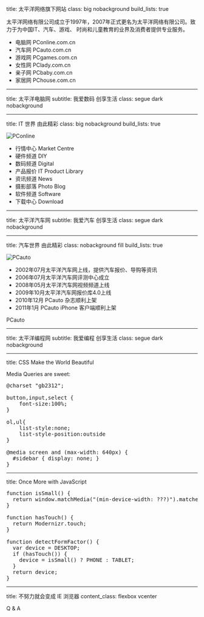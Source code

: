 title: 太平洋网络旗下网站
class: big nobackground
build_lists: true

太平洋网络有限公司成立于1997年，2007年正式更名为太平洋网络有限公司。致力于为中国IT、汽车、游戏、 时尚和儿童教育的业界及消费者提供专业服务。

- 电脑网 PConline.com.cn
- 汽车网 PCauto.com.cn
- 游戏网 PCgames.com.cn
- 女性网 PClady.com.cn
- 亲子网 PCbaby.com.cn
- 家居网 PChouse.com.cn



---

title: 太平洋电脑网
subtitle: 我爱数码 创享生活
class: segue dark nobackground

---

title: IT 世界 由此精彩
class: big nobackground
build_lists: true

![PConline](http://www1.pconline.com.cn/2012/index/images/PClogo2012.jpg)

- 行情中心 Market Centre
- 硬件频道 DIY
- 数码频道 Digital
- 产品报价 IT Product Library
- 资讯频道 News
- 摄影部落 Photo Blog
- 软件频道 Software
- 下载中心 Download

---

title: 太平洋汽车网
subtitle: 我爱汽车 创享生活
class: segue dark nobackground

---

title: 汽车世界 由此精彩
class: nobackground fill
build_lists: true

![PCauto](assets/pcauto.png)

- 2002年07月太平洋汽车网上线，提供汽车报价、导购等资讯
- 2006年07月太平洋汽车网评测中心成立
- 2008年05月太平洋汽车网视频频道上线
- 2009年10月太平洋汽车网报价库4.0上线
- 2010年12月 PCauto 杂志顺利上架
- 2011年1月 PCauto iPhone 客户端顺利上架


<footer class="source">PCauto</footer>


---

title: 太平洋编程网
subtitle: 我爱编程 创享生活
class: segue dark nobackground

---

title: CSS Make the World Beautiful

Media Queries are sweet:

<pre class="prettyprint" data-lang="css">
@charset "gb2312";

button,input,select {
    font-size:100%;
}
 
ol,ul{
    list-style:none;
    list-style-position:outside
}

@media screen and (max-width: 640px) {
  #sidebar { display: none; }
}
</pre>

---

title: Once More with JavaScript

<pre class="prettyprint" data-lang="javascript">
function isSmall() {
  return window.matchMedia("(min-device-width: ???)").matches;
}

function hasTouch() {
  return Modernizr.touch;
}

function detectFormFactor() {
  var device = DESKTOP;
  if (hasTouch()) {
    device = isSmall() ? PHONE : TABLET;
  }
  return device;
}
</pre>

---

title: 不努力就会变成 IE 浏览器
content_class: flexbox vcenter

Q & A
